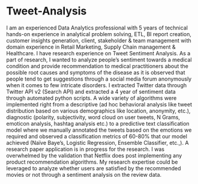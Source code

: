 # Tweet-Analysis
I am an experienced Data Analytics professional with 5 years of technical hands-on experience in analytical problem solving, ETL, BI report creation, customer insights generation, client, stakeholder & team management with domain experience in Retail Marketing, Supply Chain management & Healthcare. I have research experience on Tweet Sentiment Analysis.
As a part of research, I wanted to analyze people’s sentiment towards a medical condition and provide recommendation to medical practitioners about the possible root causes and symptoms of the disease as it is observed that people tend to get suggestions through a social media forum anonymously when it comes to few intricate disorders. I extracted Twitter data through Twitter API v2 (Search API) and extracted a 4 year of sentiment data through automated python scripts. A wide variety of algorithms were implemented right from a descriptive (ad hoc behavioral analysis like tweet distribution based on various demographics like location, anonymity, etc.), diagnostic (polarity, subjectivity, word cloud on user tweets, N Grams, emoticon analysis, hashtag analysis etc.) to a predictive text classification model where we manually annotated the tweets based on the emotions we required and observed a classification metrics of 60-80% that our model achieved (Naïve Baye’s, Logistic Regression, Ensemble Classifier, etc.,). 
A research paper application is in progress for the research. I was overwhelmed by the validation that Netflix does post implementing any product recommendation algorithms. My research expertise could be leveraged to analyze whether users are satisfied by the recommended movies or not through a sentiment analysis on the review data. 
